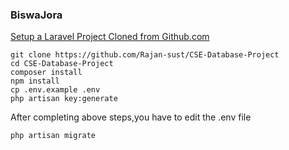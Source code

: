 ### BiswaJora

[Setup a Laravel Project Cloned from Github.com](https://goo.gl/AJcJRq)

```
git clone https://github.com/Rajan-sust/CSE-Database-Project
cd CSE-Database-Project
composer install
npm install
cp .env.example .env
php artisan key:generate
```

After completing above steps,you have to edit the .env file

```
php artisan migrate
```

